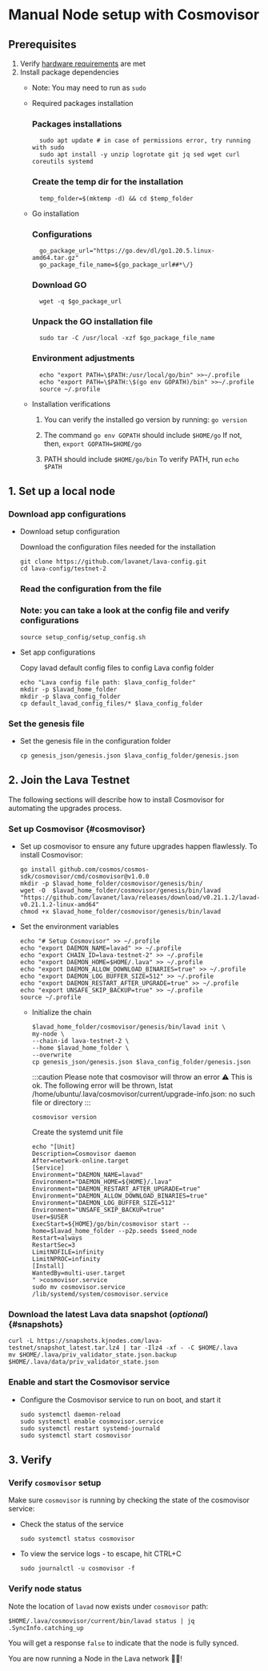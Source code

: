 

# Manual Node setup with Cosmovisor
## Prerequisites

1. Verify [hardware requirements](reqs) are met
2. Install package dependencies
    - Note: You may need to run as `sudo`
    - Required packages installation
        
        
        ### Packages installations
      ```
        sudo apt update # in case of permissions error, try running with sudo
        sudo apt install -y unzip logrotate git jq sed wget curl coreutils systemd
      ```
        ### Create the temp dir for the installation
      ```
        temp_folder=$(mktemp -d) && cd $temp_folder
        ```
        
    - Go installation
        
        ### Configurations
      ```
        go_package_url="https://go.dev/dl/go1.20.5.linux-amd64.tar.gz"
        go_package_file_name=${go_package_url##*\/}
      ```
        ### Download GO
      ```
        wget -q $go_package_url
      ```
        ### Unpack the GO installation file
      ```
        sudo tar -C /usr/local -xzf $go_package_file_name
      ```
        ### Environment adjustments
      ```
        echo "export PATH=\$PATH:/usr/local/go/bin" >>~/.profile
        echo "export PATH=\$PATH:\$(go env GOPATH)/bin" >>~/.profile
        source ~/.profile
        ```
        
    - Installation verifications
        
        
        1. You can verify the installed go version by running: `go version`
        
        2. The command `go env GOPATH` should include `$HOME/go`
        If not, then, `export GOPATH=$HOME/go`
        
        3. PATH should include `$HOME/go/bin`
        To verify PATH, run `echo $PATH`
        

## 1. Set up a local node

### Download app configurations

- Download setup configuration
    
    Download the configuration files needed for the installation
    
    ```
    git clone https://github.com/lavanet/lava-config.git
    cd lava-config/testnet-2
    ```
    ### Read the configuration from the file
    ### Note: you can take a look at the config file and verify configurations
    ```
    source setup_config/setup_config.sh
    ```
    
- Set app configurations
        
    Copy lavad default config files to config Lava config folder

    ```
    echo "Lava config file path: $lava_config_folder"
    mkdir -p $lavad_home_folder
    mkdir -p $lava_config_folder
    cp default_lavad_config_files/* $lava_config_folder
    ```
    

### Set the genesis file

- Set the genesis file in the configuration folder
    
    ```
    cp genesis_json/genesis.json $lava_config_folder/genesis.json
    ```

## 2. Join the Lava Testnet

The following sections will describe how to install Cosmovisor for automating the upgrades process.


### Set up Cosmovisor {#cosmovisor}

- Set up cosmovisor to ensure any future upgrades happen flawlessly. To install Cosmovisor:
    
    ```
    go install github.com/cosmos/cosmos-sdk/cosmovisor/cmd/cosmovisor@v1.0.0
    mkdir -p $lavad_home_folder/cosmovisor/genesis/bin/
    wget -O  $lavad_home_folder/cosmovisor/genesis/bin/lavad "https://github.com/lavanet/lava/releases/download/v0.21.1.2/lavad-v0.21.1.2-linux-amd64"
    chmod +x $lavad_home_folder/cosmovisor/genesis/bin/lavad
    ```


- Set the environment variables
    ```
    echo "# Setup Cosmovisor" >> ~/.profile
    echo "export DAEMON_NAME=lavad" >> ~/.profile
    echo "export CHAIN_ID=lava-testnet-2" >> ~/.profile
    echo "export DAEMON_HOME=$HOME/.lava" >> ~/.profile
    echo "export DAEMON_ALLOW_DOWNLOAD_BINARIES=true" >> ~/.profile
    echo "export DAEMON_LOG_BUFFER_SIZE=512" >> ~/.profile
    echo "export DAEMON_RESTART_AFTER_UPGRADE=true" >> ~/.profile
    echo "export UNSAFE_SKIP_BACKUP=true" >> ~/.profile
    source ~/.profile
    ```

  - Initialize the chain
    ```
    $lavad_home_folder/cosmovisor/genesis/bin/lavad init \
    my-node \
    --chain-id lava-testnet-2 \
    --home $lavad_home_folder \
    --overwrite
    cp genesis_json/genesis.json $lava_config_folder/genesis.json
    ```

    :::caution Please note that cosmovisor will throw an error ⚠️ This is ok.
    The following error will be thrown,
    lstat /home/ubuntu/.lava/cosmovisor/current/upgrade-info.json: no such file or directory
    :::

    ```
    cosmovisor version
    ```
    
    Create the systemd unit file
    ```
    echo "[Unit]
    Description=Cosmovisor daemon
    After=network-online.target
    [Service]
    Environment="DAEMON_NAME=lavad"
    Environment="DAEMON_HOME=${HOME}/.lava"
    Environment="DAEMON_RESTART_AFTER_UPGRADE=true"
    Environment="DAEMON_ALLOW_DOWNLOAD_BINARIES=true"
    Environment="DAEMON_LOG_BUFFER_SIZE=512"
    Environment="UNSAFE_SKIP_BACKUP=true"
    User=$USER
    ExecStart=${HOME}/go/bin/cosmovisor start --home=$lavad_home_folder --p2p.seeds $seed_node
    Restart=always
    RestartSec=3
    LimitNOFILE=infinity
    LimitNPROC=infinity
    [Install]
    WantedBy=multi-user.target
    " >cosmovisor.service
    sudo mv cosmovisor.service /lib/systemd/system/cosmovisor.service
    ```

### Download the latest Lava data snapshot (_optional_) {#snapshots}

    curl -L https://snapshots.kjnodes.com/lava-testnet/snapshot_latest.tar.lz4 | tar -Ilz4 -xf - -C $HOME/.lava
    mv $HOME/.lava/priv_validator_state.json.backup $HOME/.lava/data/priv_validator_state.json
    
    
### Enable and start the Cosmovisor service
    
- Configure the Cosmovisor service to run on boot, and start it
    ```
    sudo systemctl daemon-reload
    sudo systemctl enable cosmovisor.service
    sudo systemctl restart systemd-journald
    sudo systemctl start cosmovisor
    ```
    

## 3. Verify

### Verify `cosmovisor` setup

Make sure `cosmovisor` is running by checking the state of the cosmovisor service:

- Check the status of the service
    ```
    sudo systemctl status cosmovisor
    ```
- To view the service logs - to escape, hit CTRL+C

    ```
    sudo journalctl -u cosmovisor -f
    ```

### Verify node status

Note the location of `lavad` now exists under `cosmovisor` path:

```
$HOME/.lava/cosmovisor/current/bin/lavad status | jq .SyncInfo.catching_up
```
You will get a response `false` to indicate that the node is fully synced.

You are now running a Node in the Lava network 🎉🥳! 


